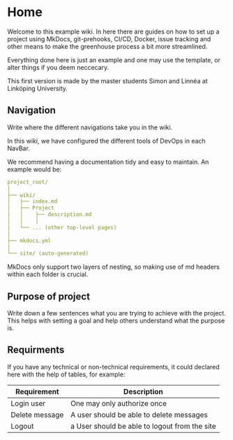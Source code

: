 # Home
Welcome to this example wiki. In here there are guides on how to set up a project using MkDocs, git-prehooks, CI/CD, Docker, issue tracking and other means to make the greenhouse process a bit more streamlined.

Everything done here is just an example and one may use the template, or alter things if you deem neccecary.

This first version is made by the master students Simon and Linnéa at Linköping University.


## Navigation
Write where the different navigations take you in the wiki.

In this wiki, we have configured the different tools of DevOps in each NavBar.

We recommend having a documentation tidy and easy to maintain. An example would be:

```yaml
project_root/
│
├── wiki/
│   ├── index.md
│   ├── Project
│   │    ├── description.md
│   │    │   
│   └── ... (other top-level pages)
│
├── mkdocs.yml
│
└── site/ (auto-generated)
```
MkDocs only support two layers of nesting, so making use of md headers within each folder is crucial.
## Purpose of project
Write down a few sentences what you are trying to achieve with the project. This helps with setting a goal and help others understand what the purpose is.


## Requirments
If you have any technical or non-technical requirements, it could declared here with the help of tables, for example:


| Requirement     | Description                     |
| -----------     | ------------------------------------ |
| Login user      | One may only authorize once  |
| Delete message  | A user should be able to delete messages |
| Logout          | a User should be able to logout from the site |
